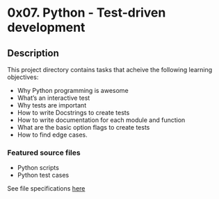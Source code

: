 # 0x07. Python - Test-driven development
## Description
This project directory contains tasks that acheive the following learning objectives:

* Why Python programming is awesome
* What’s an interactive test
* Why tests are important
* How to write Docstrings to create tests
* How to write documentation for each module and function
* What are the basic option flags to create tests
* How to find edge cases.

### Featured source files
* Python scripts
* Python test cases

See file specifications [here](https://github.com/weldsh2535/alx-higher_level_programming#readme)

